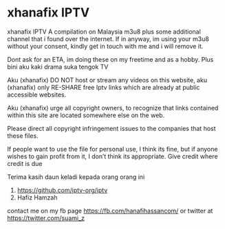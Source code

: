# xhanafix IPTV
xhanafix IPTV
A compilation on Malaysia m3u8 plus some additional channel that i found over the internet. If in anyway, im using your m3u8 without your consent, kindly get in touch with me and i will remove it.

Dont ask for an ETA, im doing these on my freetime and as a hobby. Plus bini aku kaki drama suka tengok TV

Aku (xhanafix) DO NOT host or stream any videos on this website, aku (xhanafix) only RE-SHARE free Iptv links which are already at public accessible websites.

Aku (xhanafix) urge all copyright owners, to recognize that links contained within this site are located somewhere else on the web.

Please direct all copyright infringement issues to the companies that host these files.

If people want to use the file for personal use, I think its fine, but if anyone wishes to gain profit from it, I don’t think its appropriate. Give credit where credit is due


Terima kasih daun keladi kepada orang orang ini
1. https://github.com/iptv-org/iptv
2. Hafíz Hamzah

contact me on my fb page https://fb.com/hanafihassancom/ or twitter at https://twitter.com/suami_z

